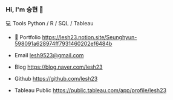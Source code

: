 ### Hi, I'm 승현 👋

💻 Tools
Python / R / SQL / Tableau

- 📑 Portfolio https://lesh23.notion.site/Seunghyun-598091a628974ff7931460202ef6484b

- Email lesh9523@gmail.com
- Blog https://blog.naver.com/lesh23
- Github https://github.com/lesh23
- Tableau Public https://public.tableau.com/app/profile/lesh23

